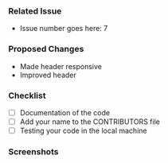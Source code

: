 ### Related Issue
- Issue number goes here: 7

### Proposed Changes <!-- Add the changes that you have made -->
- Made header responsive
- Improved header

### Checklist <!-- Add [x] to the boxes-[] to check on it -->
- [ ] Documentation of the code <!-- Add relevant comments for better readability -->
- [ ] Add your name to the CONTRIBUTORS file 
- [ ] Testing your code in the local machine 

### Screenshots
 <!-- Add relevant screenshots so that the maintainers can understand the code -->
